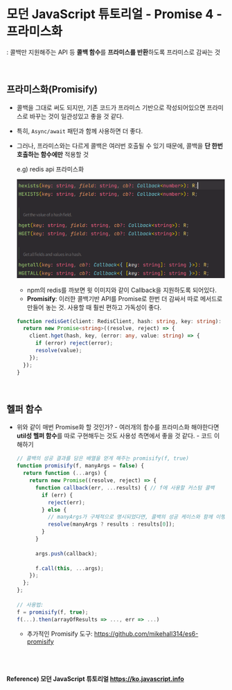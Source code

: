 # 모던 JavaScript 튜토리얼 - Promise 4 - 프라미스화

: 콜백만 지원해주는 API 등 **콜백 함수**를 **프라미스를 반환**하도록 프라미스로 감싸는 것

<br>

## 프라미스화(Promisify)

* 콜백을 그대로 써도 되지만, 기존 코드가 프라미스 기반으로 작성되어있으면 프라미스로 바꾸는 것이 일관성있고 좋을 것 같다. 

* 특히, `Async/await` 패턴과 함께 사용하면 더 좋다.

* 그러나, 프라미스와는 다르게 콜백은 여러번 호출될 수 있기 때문에, 콜백을 **단 한번 호출하는 함수에만** 적용할 것

  e.g) redis api 프라미스화

  ![redis_callback](./images/redis_callback.png) 

  * npm의 redis를 까보면 윗 이미지와 같이 Callback을 지원하도록 되어있다.
  * **Promisify**: 이러한 콜백기반 API를 Promise로 한번 더 감싸서 따로 메서드로 만들어 놓는 것. 사용할 때 훨씬 편하고 가독성이 좋다.

  ```typescript
  function redisGet(client: RedisClient, hash: string, key: string): Promise<string> {
    return new Promise<string>((resolve, reject) => {
      client.hget(hash, key, (error: any, value: string) => {
        if (error) reject(error);
        resolve(value);
      });
    });
  }
  ```

<br>

## 헬퍼 함수

* 위와 같이 매번 Promise화 할 것인가? - 여러개의 함수를 프라미스화 해야한다면 **util성 헬퍼 함수**를 따로 구현해두는 것도 사용성 측면에서 좋을 것 같다. - 코드 이해하기

  ```javascript
  // 콜백의 성공 결과를 담은 배열을 얻게 해주는 promisify(f, true)
  function promisify(f, manyArgs = false) {
    return function (...args) {
      return new Promise((resolve, reject) => {
        function callback(err, ...results) { // f에 사용할 커스텀 콜백
          if (err) {
            reject(err);
          } else {
            // manyArgs가 구체적으로 명시되었다면, 콜백의 성공 케이스와 함께 이행 상태가 됩니다.
            resolve(manyArgs ? results : results[0]);
          }
        }
  
        args.push(callback);
  
        f.call(this, ...args);
      });
    };
  };
  
  // 사용법:
  f = promisify(f, true);
  f(...).then(arrayOfResults => ..., err => ...)
  ```

  * 추가적인 Promisify 도구: https://github.com/mikehall314/es6-promisify

<br><br>

#### Reference) 모던 JavaScript 튜토리얼 https://ko.javascript.info